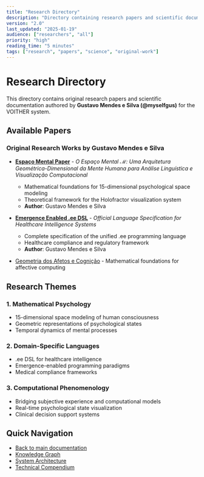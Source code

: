 ```yaml
---
title: "Research Directory"
description: "Directory containing research papers and scientific documentation by Gustavo Mendes e Silva"
version: "2.0"
last_updated: "2025-01-19"
audience: ["researchers", "all"]
priority: "high"
reading_time: "5 minutes"
tags: ["research", "papers", "science", "original-work"]
---
```


# Research Directory

This directory contains original research papers and scientific documentation authored by **Gustavo Mendes e Silva (@myselfgus)** for the VOITHER system.

## Available Papers

### Original Research Works by Gustavo Mendes e Silva

- [**Espaço Mental Paper**](espaco_mental_paper.md) - *O Espaço Mental ℳ: Uma Arquitetura Geométrica-Dimensional da Mente Humana para Análise Linguística e Visualização Computacional*
  - Mathematical foundations for 15-dimensional psychological space modeling
  - Theoretical framework for the Holofractor visualization system
  - **Author**: Gustavo Mendes e Silva

- [**Emergence Enabled .ee DSL**](emergence_enabled_ee.md) - *Official Language Specification for Healthcare Intelligence Systems*
  - Complete specification of the unified .ee programming language
  - Healthcare compliance and regulatory framework
  - **Author**: Gustavo Mendes e Silva

- [Geometria dos Afetos e Cognição](geometria_afetos_cognicao.md) - Mathematical foundations for affective computing

## Research Themes

### 1. Mathematical Psychology
- 15-dimensional space modeling of human consciousness
- Geometric representations of psychological states
- Temporal dynamics of mental processes

### 2. Domain-Specific Languages
- .ee DSL for healthcare intelligence
- Emergence-enabled programming paradigms
- Medical compliance frameworks

### 3. Computational Phenomenology
- Bridging subjective experience and computational models
- Real-time psychological state visualization
- Clinical decision support systems

## Quick Navigation

- [Back to main documentation](../README.md)
- [Knowledge Graph](../docs/VOITHER_Knowledge_Graph_Updated.md)
- [System Architecture](../docs/architecture/voither_system_architecture.md)
- [Technical Compendium](../docs/VOITHER_TECHNICAL_COMPENDIUM.md)